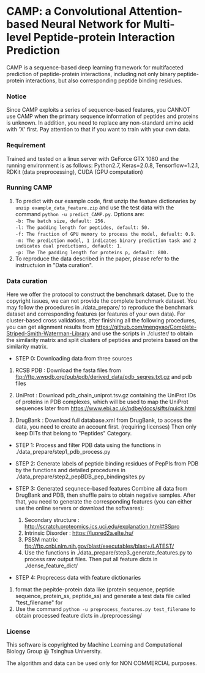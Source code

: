 # CAMP: a Convolutional Attention-based Neural Network for Multi-level Peptide-protein Interaction Prediction

CAMP is a sequence-based deep learning framework for multifaceted prediction of peptide-protein interactions, including not only binary peptide-protein interactions, but also corresponding peptide binding residues.

### Notice

Since CAMP exploits a series of sequence-based features, you CANNOT use CAMP when the primary sequence information of peptides and proteins is unknown. In addition, you need to replace any non-standard amino acid with 'X' first. Pay attention to that if you want to train with your own data.

### Requirement

Trained and tested on a linux server with GeForce GTX 1080 and the running environment is as follows:
Python2.7, Keras=2.0.8, Tensorflow=1.2.1, RDKit (data preprocessing), CUDA (GPU computation)

### Running CAMP

1. To predict with our example code, first unzip the feature dictionaries by `unzip example_data_feature.zip` and use the test data with the command `python -u predict_CAMP.py`.
Options are:  
`-b: The batch size, default: 256.`  
`-l: The padding length for peptides, default: 50.`  
`-f: The fraction of GPU memory to process the model, default: 0.9.`  
`-m: The prediction model, 1 indicates binary prediction task and 2 indicates dual predictions, default: 1.`  
`-p: The The padding length for proteins p, default: 800.`  
2. To reproduce the data described in the paper, please refer to the instructuion in "Data curation".

### Data curation

Here we offer the protocol to construct the benchmark dataset. Due to the copyright issues, we can not provide the complete benchmark dataset. You may follow the procedures in ./data_prepare/ to reproduce the benchmark dataset and corresponding features (or features of your own data). For cluster-based cross validations, after finishing all the following procedures, you can get alignment results from https://github.com/mengyao/Complete-Striped-Smith-Waterman-Library and use the scripts in ./cluster/ to obtain the similarity matrix and split clusters of peptides and proteins based on the similarity matrix.

- STEP 0: Downloading data from three sources

1. RCSB PDB : Download the fasta files from ftp://ftp.wwpdb.org/pub/pdb/derived_data/pdb_seqres.txt.gz and pdb files
	
2. UniProt : Download pdb_chain_uniprot.tsv.gz containing the UniProt IDs of proteins in PDB complexes, which will be used to map the UniProt sequences later from https://www.ebi.ac.uk/pdbe/docs/sifts/quick.html

3. DrugBank : Download full database.xml from DrugBank, to access the data, you need to create an account first. (requiring licenses) Then only keep DITs that belong to "Peptides" Category.

- STEP 1: Process and filter PDB data using the functions in ./data_prepare/step1_pdb_process.py

- STEP 2: Generate labels of peptide binding residues of PepPIs from PDB by the functions and detailed procedures in ./data_prepare/step2_pepBDB_pep_bindingsites.py

- STEP 3: Generated sequnece-based features
Combine all data from DrugBank and PDB, then shuffle pairs to obtain negative samples. After that, you need to generate the corresponding features (you can either use the online servers or download the softwares):

	1. Secondary structure : http://scratch.proteomics.ics.uci.edu/explanation.html#SSpro
	2. Intrinsic Disorder :  https://iupred2a.elte.hu/
	3. PSSM matrix: ftp://ftp.cnbi.nlm.nih.gov/blast/executables/blast+/LATEST/
	4. Use the functions in ./data_prepare/step3_generate_features.py to process raw output files. Then put all feature dicts in ./dense_feature_dict/

- STEP 4: Proprecess data with feature dictionaries

1. format the pepitde-protein data like (protein sequence, peptide sequence, protein_ss, peptide_ss) and generate a test data file called "test_filename" for 
2. Use the command `python -u preprocess_features.py test_filename` to obtain processed feature dicts in ./preprocessing/

### License

This software is copyrighted by Machine Learning and Computational Biology Group @ Tsinghua University.

The algorithm and data can be used only for NON COMMERCIAL purposes.
